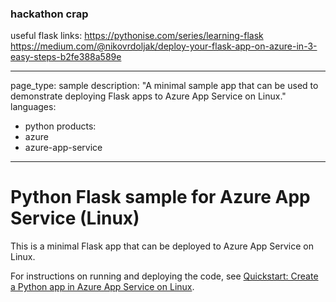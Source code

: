 ### hackathon crap 

useful flask links: 
https://pythonise.com/series/learning-flask
https://medium.com/@nikovrdoljak/deploy-your-flask-app-on-azure-in-3-easy-steps-b2fe388a589e

---
page_type: sample
description: "A minimal sample app that can be used to demonstrate deploying Flask apps to Azure App Service on Linux."
languages:
- python
products:
- azure
- azure-app-service
---

# Python Flask sample for Azure App Service (Linux)

This is a minimal Flask app that can be deployed to Azure App Service on Linux.

For instructions on running and deploying the code, see [Quickstart: Create a Python app in Azure App Service on Linux](https://docs.microsoft.com/azure/app-service/quickstart-python).


